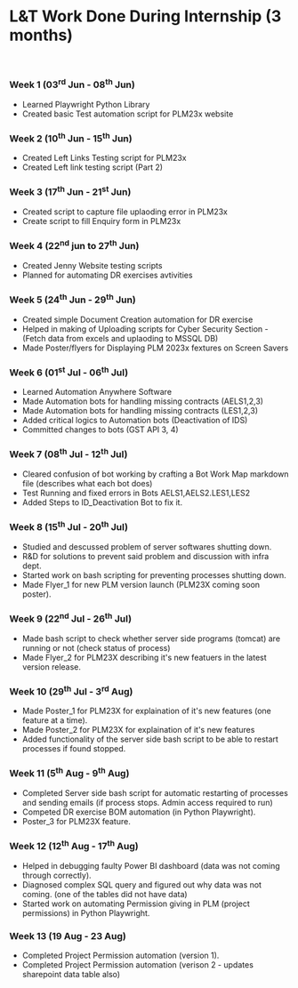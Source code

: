 # L&T Work Done During Internship (3 months)

<br>

### Week 1 (03<sup>rd</sup> Jun - 08<sup>th</sup> Jun)
- Learned Playwright Python Library 
- Created basic Test automation script for PLM23x website

### Week 2 (10<sup>th</sup> Jun - 15<sup>th</sup> Jun)
- Created Left Links Testing script for PLM23x
- Created Left link testing script (Part 2) 

### Week 3 (17<sup>th</sup> Jun - 21<sup>st</sup> Jun)
- Created script to capture file uplaoding error in PLM23x
- Create script to fill Enquiry form in PLM23x

### Week 4 (22<sup>nd</sup> jun to 27<sup>th</sup> Jun)
- Created Jenny Website testing scripts 
- Planned for automating DR exercises avtivities 

### Week 5 (24<sup>th</sup> Jun - 29<sup>th</sup> Jun)
- Created simple Document Creation automation for DR exercise 
- Helped in making of Uploading scripts for Cyber Security Section - (Fetch data from excels and uplaoding to MSSQL DB)
- Made Poster/flyers for Displaying PLM 2023x fextures on Screen Savers 

### Week 6 (01<sup>st</sup> Jul - 06<sup>th</sup> Jul)
- Learned Automation Anywhere Software 
- Made Automation bots for handling missing contracts (AELS1,2,3)
- Made Automation bots for handling missing contracts (LES1,2,3)
- Added critical logics to Automation bots (Deactivation of IDS)
- Committed changes to bots (GST API 3, 4)

### Week 7 (08<sup>th</sup> Jul - 12<sup>th</sup> Jul)
- Cleared confusion of bot working by crafting a Bot Work Map markdown file (describes what each bot does)
- Test Running and fixed errors in Bots AELS1,AELS2.LES1,LES2
- Added Steps to ID_Deactivation Bot to fix it.

### Week 8 (15<sup>th</sup> Jul - 20<sup>th</sup> Jul)
- Studied and descussed problem of server softwares shutting down.
- R&D for solutions to prevent said problem and discussion with infra dept.
- Started work on bash scripting for preventing processes shutting down.
- Made Flyer_1 for new PLM version launch (PLM23X coming soon poster).

### Week 9 (22<sup>nd</sup> Jul - 26<sup>th</sup> Jul)
- Made bash script to check whether server side programs (tomcat) are running or not (check status of process)
- Made Flyer_2 for PLM23X describing it's new featuers in the latest version release.

### Week 10 (29<sup>th</sup> Jul - 3<sup>rd</sup> Aug)
- Made Poster_1 for PLM23X for explaination of it's new features (one feature at a time).
- Made Poster_2 for PLM23X for explaination of it's new features
- Added  functionality of the server side bash script to be able to restart processes if found stopped.

### Week 11 (5<sup>th</sup> Aug - 9<sup>th</sup> Aug)
- Completed Server side bash script for automatic restarting of processes and sending emails (if process stops. Admin access required to run)
- Competed DR exercise BOM automation (in Python Playwright).
- Poster_3 for PLM23X feature.

### Week 12 (12<sup>th</sup> Aug - 17<sup>th</sup> Aug)
- Helped in debugging faulty Power BI dashboard (data was not coming through correctly).
- Diagnosed complex SQL query and figured out why data was not coming. (one of the tables did not have data)
- Started work on automating Permission giving in PLM (project permissions) in Python Playwright.

### Week 13 (19 Aug - 23 Aug)
- Completed Project Permission automation (version 1). 
- Completed Project Permission automation (verison 2 - updates sharepoint data table also)